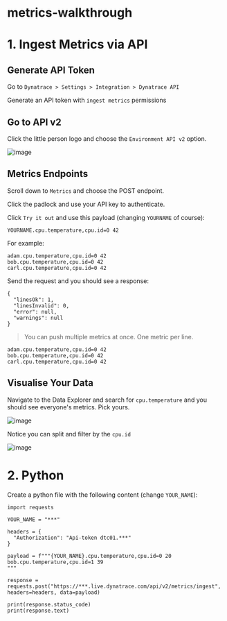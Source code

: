 # metrics-walkthrough

# 1. Ingest Metrics via API

## Generate API Token

Go to `Dynatrace > Settings > Integration > Dynatrace API`

Generate an API token with `ingest metrics` permissions

## Go to API v2

Click the little person logo and choose the `Environment API v2` option.

![image](https://user-images.githubusercontent.com/13639658/136481391-68f8b437-4704-48ae-99e7-c8c89e98c771.png)

## Metrics Endpoints

Scroll down to `Metrics` and choose the POST endpoint.

Click the padlock and use your API key to authenticate.

Click `Try it out` and use this payload (changing `YOURNAME` of course):

```
YOURNAME.cpu.temperature,cpu.id=0 42
```
For example:
```
adam.cpu.temperature,cpu.id=0 42
bob.cpu.temperature,cpu.id=0 42
carl.cpu.temperature,cpu.id=0 42
```

Send the request and you should see a response:
```
{
  "linesOk": 1,
  "linesInvalid": 0,
  "error": null,
  "warnings": null
}
```

> You can push multiple metrics at once. One metric per line.

```
adam.cpu.temperature,cpu.id=0 42
bob.cpu.temperature,cpu.id=0 42
carl.cpu.temperature,cpu.id=0 42
```

## Visualise Your Data

Navigate to the Data Explorer and search for `cpu.temperature` and you should see everyone's metrics. Pick yours.

![image](https://user-images.githubusercontent.com/13639658/136482173-cec33337-b109-4e35-b194-4c3ece6f48ab.png)

Notice you can split and filter by the `cpu.id`

![image](https://user-images.githubusercontent.com/13639658/136482236-9ffe58ee-92e3-4ee7-9bd9-68c036481b53.png)

# 2. Python

Create a python file with the following content (change `YOUR_NAME`):
```
import requests

YOUR_NAME = "***"

headers = {
  "Authorization": "Api-token dtc01.***"
}

payload = f"""{YOUR_NAME}.cpu.temperature,cpu.id=0 20
bob.cpu.temperature,cpu.id=1 39
"""

response = requests.post("https://***.live.dynatrace.com/api/v2/metrics/ingest", headers=headers, data=payload)

print(response.status_code)
print(response.text)
```
